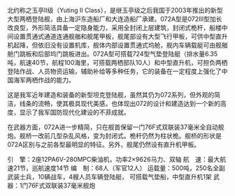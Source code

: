 北约称之玉亭II级（Yuting II Class），是继玉亭级之后我国于2003年推出的新型大型两栖登陆舰，由上海沪东造船厂和大连造船厂承建。072A型是072III型加长改良型，外形简洁具备一定隐身能力，采用全封闭上层建筑，封闭式桅杆，船楼中间设置贯通式通道连通舰艏和舰尾甲板，舰尾部设有大型飞行甲板，可供中型直升机起降，但依旧没有设置机库，舰体内部设置贯通式坞舱，舰内车辆载艇可由舰艏舱门跳板和后部坞门跳板进出。072A型可搭载724型气垫登陆艇（排水量6.35吨，航速40节，航程100海里，可搭载两栖部队10人）和中型直升机，可担负两栖登陆作战、人员物资运输，辅助补给等多种任务，它的装备在一定程度上强化了中国海军两栖作战的能力。

这是我军近年建造和装备的新型坦克登陆舰，虽然其仍为072系列，但外观的简洁，线条的流畅，使其极具现代美感。也体现出072的设计和建造达到一个新的高度，显示了我军国防现代化建设的不菲成就。

在武器方面，072A进一步精简，只在舰首保留一门76F式双联装37毫米全自动舰炮。舰桥一改前几型杂乱风格，变为封闭式。桅杆仍然为柱状桅。舰桥的形状是072A区别与之前各型最明显的特征。另外，舰尾仍然设有直升机甲板。

引　擎：2座12PA6V-280MPC柴油机，功率2×9626马力、双轴
航　速：最大航速21节，巡航速度14节
编　制：68人（军官12人）
运载量：500吨，250名全副武装士兵，10辆战车，4艘人员车辆登陆艇， 可搭载气垫船，中型直升机1架
武　器：1门76F式双联装37毫米舰炮
